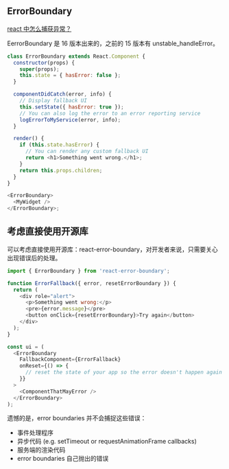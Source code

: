 ## ErrorBoundary

<a target="_blank" href="https://fe.ecool.fun/topic/d27c3517-ab5a-49f5-91e9-fd973eb1cd11?orderBy=updateTime&order=desc&tagId=13">react 中怎么捕获异常？</a>

EerrorBoundary 是 16 版本出来的，之前的 15 版本有 unstable_handleError。

```js
class ErrorBoundary extends React.Component {
  constructor(props) {
    super(props);
    this.state = { hasError: false };
  }

  componentDidCatch(error, info) {
    // Display fallback UI
    this.setState({ hasError: true });
    // You can also log the error to an error reporting service
    logErrorToMyService(error, info);
  }

  render() {
    if (this.state.hasError) {
      // You can render any custom fallback UI
      return <h1>Something went wrong.</h1>;
    }
    return this.props.children;
  }
}

<ErrorBoundary>
  <MyWidget />
</ErrorBoundary>;
```

## 考虑直接使用开源库

可以考虑直接使用开源库：react-error-boundary，对开发者来说，只需要关心出现错误后的处理。

```js
import { ErrorBoundary } from 'react-error-boundary';

function ErrorFallback({ error, resetErrorBoundary }) {
  return (
    <div role="alert">
      <p>Something went wrong:</p>
      <pre>{error.message}</pre>
      <button onClick={resetErrorBoundary}>Try again</button>
    </div>
  );
}

const ui = (
  <ErrorBoundary
    FallbackComponent={ErrorFallback}
    onReset={() => {
      // reset the state of your app so the error doesn't happen again
    }}
  >
    <ComponentThatMayError />
  </ErrorBoundary>
);
```

遗憾的是，error boundaries 并不会捕捉这些错误：

- 事件处理程序
- 异步代码 (e.g. setTimeout or requestAnimationFrame callbacks)
- 服务端的渲染代码
- error boundaries 自己抛出的错误
